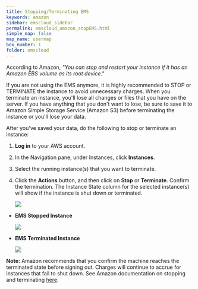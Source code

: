 ```yaml
---
title: Stopping/Terminating EMS
keywords: amazon
sidebar: emscloud_sidebar
permalink: emscloud_amazon_stopEMS.html
simple_map: false
map_name: usermap
box_number: 1
folder: emscloud
---
```




According to Amazon, *"You can stop and restart your instance if it has an Amazon EBS volume as its root device."*

If you are not using the EMS anymore, it is highly recommended to STOP or TERMINATE the instance to avoid unnecessary charges. When you terminate an instance, you'll lose all changes or files that you have on the server. If you have anything that you don't want to lose, be sure to save it to Amazon Simple Storage Service (Amazon S3) before terminating the instance or you'll lose your data. 

After you've saved your data, do the following to stop or terminate an instance:

1. **Log in** to your AWS account.

2. In the Navigation pane, under Instances, click **Instances**.

3. Select the running instance(s) that you want to terminate.

4. Click the **Actions** button, and then click on **Stop** or **Terminate**. Confirm the termination. The Instance State column for the selected instance(s) will show if the instance is shut down or terminated.

   ![](../images/emscloud/stopter.jpg)



- **EMS Stopped Instance**

  ![](../images/emscloud/stop.jpg)


- **EMS Terminated Instance**

  ![](../images/emscloud/terminate.jpg)

**Note:** Amazon recommends that you confirm the machine reaches the terminated state before signing out. Charges will continue to accrue for instances that fail to shut down. See Amazon documentation on stopping and terminating [here](http://docs.aws.amazon.com/AWSEC2/latest/UserGuide/Stop_Start.html).